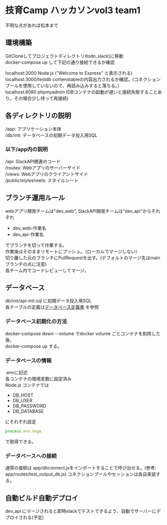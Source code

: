 # 技育Camp ハッカソンvol3 team1
不明な点があれば松本まで

## 環境構築
GitCloneしてプロジェクトディレクトリ(todo_slack)に移動  
docker-compose up して下記の通り接続できるか確認  

localhost:3000 Node.js ("Welcome to Express" と表示される)  
localhost:3000/testdb contenstableの内容出力されるか確認。(コネクションプールを使用していないので、再読み込みすると落ちる。)  
localhost:8080 phpmyadmin (DBコンテナの起動が遅いと接続失敗することあり。その場合少し待って再接続)

## 各ディレクトリの説明
/app: アプリケーション本体  
/db/init: データベースの初期データ投入用SQL

### 以下/app内の説明
/api: SlackAPI関連のコード  
/routes: Webアプリのサーバーサイド  
/views: Webアプリのクライアントサイド  
/public/stylesheets: スタイルシート  

## ブランチ運用ルール
webアプリ開発チームは"dev_web", SlackAPI開発チームは"dev_api"からそれぞれ  

- dev_web-作業名  
- dev_api-作業名  

でブランチを切って作業する。  
作業後はそのままリモートにプッシュ。（ローカルでマージしない）  
切り離した元のブランチにPullRequestを出す。(デフォルトのマージ先はmainブランチの点に注意)  
各チーム内でコードレビューしてマージ。  

## データベース
db/init/api-init.sql に初期データ投入用SQL  
各テーブルの定義は[データベース定義書](https://docs.google.com/spreadsheets/d/1yEc-2q_Qkn_qyD72VNzlY2g4Kw5G5azJIhhklzH8U5w/edit?usp=sharing) を参照

### データベース初期化の方法
docker-compose down --volume でdocker volume ごとコンテナを削除した後、  
docker-compose up する。  

### データベースの情報
.envに記述  
各コンテナの環境変数に設定済み  
Node.js コンテナでは  

- DB_HOST
- DB_USER
- DB_PASSWORD
- DB_DATABASE

にそれぞれ設定  

```getdbinfo.js
process.env.hoge  
```

で取得できる。

### データベースへの接続

通常の接続は app/dbconnect.jsをインポートすることで呼び出せる。(参考: app/routes/test_output_db.js)
コネクションプールやセッションは各自実装する。


## 自動ビルド自動デプロイ
dev_api にマージされると即時slackでテストできるよう、自動でサーバーにデプロイされる(予定)
